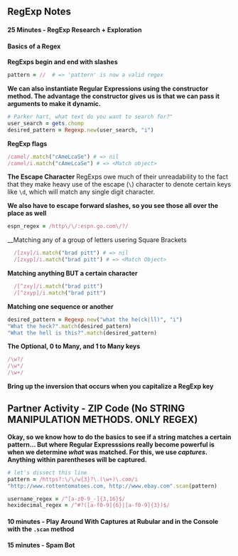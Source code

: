 ## RegExp Notes

#### 25 Minutes - RegExp Research + Exploration

#### Basics of a Regex

__RegExps begin and end with slashes__
```ruby
pattern = //  # => 'pattern' is now a valid regex
```

__We can also instantiate Regular Expressions using the constructor method. The advantage the constructor gives us is that we can pass it arguments to make it dynamic.__

```ruby
# Parker hart, what text do you want to search for?"
user_search = gets.chomp
desired_pattern = Regexp.new(user_search, "i")
```
__RegExp flags__
```ruby
/camel/.match("cAmeLcaSe") # => nil
/camel/i.match("cAmeLcaSe") # => <Match object>
```

__The Escape Character__
RegExps owe much of their unreadability to the fact that they make heavy use of the escape (`\`) character to denote certain keys like `\d`, which will match any single digit character. 

__We also have to escape forward slashes, so you see those all over the place as well__

```ruby 
espn_regex = /http\/\/:espn.go.com\/?/
```
__Matching any of a group of letters usering Square Brackets
```ruby
  /[zxy]/i.match("brad pitt") # => nil
  /[zxyp]/i.match("brad pitt") # => <Match Object>
```
__Matching anything BUT a certain character__
```ruby
  /[^zxy]/i.match("brad pitt")
  /[^zxyp]/i.match("brad pitt")
```

__Matching one sequence or another__
```ruby
desired_pattern = Regexp.new("what the he(ck|ll)", "i")
"What the heck?".match(desired_pattern)
"What the hell is this?".match(desired_pattern)
```

__The Optional, 0 to Many, and 1 to Many keys__
```ruby
/\w?/
/\w*/
/\w+/
```

__Bring up the inversion that occurs when you capitalize a RegExp key__

## Partner Activity - ZIP Code (No STRING MANIPULATION METHODS. ONLY REGEX)
__Okay, so we know how to do the basics to see if a string matches a certain pattern... But where Regular Expresssions really become powerful is when we determine *what* was matched. For this, we use *captures*. Anything within parentheses will be captured.__

```ruby
# let's dissect this line
pattern = /https?:\/\/w{3}?\.(\w+)\.com/i
"http://www.rottentomatoes.com, http://www.ebay.com".scan(pattern)

username_regex = /^[a-z0-9_-]{3,16}$/
hexidecimal_regex = /^#?([a-f0-9]{6}|[a-f0-9]{3})$/
```

#### 10 minutes - Play Around With Captures at Rubular and in the Console with the `.scan` method

#### 15 minutes - Spam Bot



